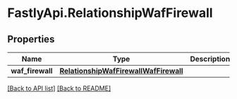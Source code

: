 # FastlyApi.RelationshipWafFirewall

## Properties

Name | Type | Description | Notes
------------ | ------------- | ------------- | -------------
**waf_firewall** | [**RelationshipWafFirewallWafFirewall**](RelationshipWafFirewallWafFirewall.md) |  | [optional] 



[[Back to API list]](../../README.md#endpoints) [[Back to README]](../../README.md)
